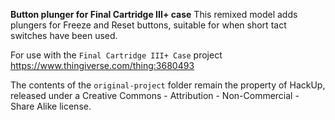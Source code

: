 **Button plunger for Final Cartridge III+ case**
This remixed model adds plungers for Freeze and Reset buttons, suitable for when short tact switches have been used.

For use with the `Final Cartridge III+ Case` project
https://www.thingiverse.com/thing:3680493


The contents of the `original-project` folder remain the property of HackUp, released under a Creative Commons - Attribution - Non-Commercial - Share Alike license.
